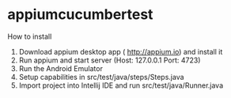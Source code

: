 # appiumcucumbertest

How to install 
1. Download appium desktop app ( http://appium.io) and install it
2. Run appium and start server (Host: 127.0.0.1 Port: 4723)
3. Run the Android Emulator
4. Setup capabilities in src/test/java/steps/Steps.java 
5. Import project into Intellij IDE and run src/test/java/Runner.java 
